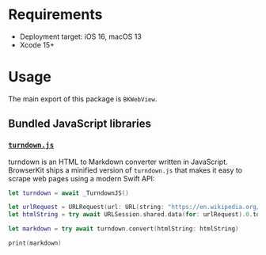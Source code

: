 # Requirements

- Deployment target: iOS 16, macOS 13
- Xcode 15+

# Usage

The main export of this package is `BKWebView`.

## Bundled JavaScript libraries

### [`turndown.js`](https://github.com/mixmark-io/turndown)

turndown is an HTML to Markdown converter written in JavaScript. BrowserKit ships a minified version of `turndown.js` that makes it easy to scrape web pages using a modern Swift API: 
```swift
let turndown = await _TurndownJS()

let urlRequest = URLRequest(url: URL(string: "https://en.wikipedia.org/wiki/Web_scraping")!)
let htmlString = try await URLSession.shared.data(for: urlRequest).0.toString()

let markdown = try await turndown.convert(htmlString: htmlString)

print(markdown)
```
